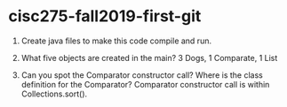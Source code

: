 # cisc275-fall2019-first-git
1. Create java files to make this code compile and run.

2. What five objects are created in the main?
   3 Dogs, 1 Comparate, 1 List

3. Can you spot the Comparator constructor call? Where is the class definition for the Comparator?
    Comparator constructor call is within Collections.sort().
    